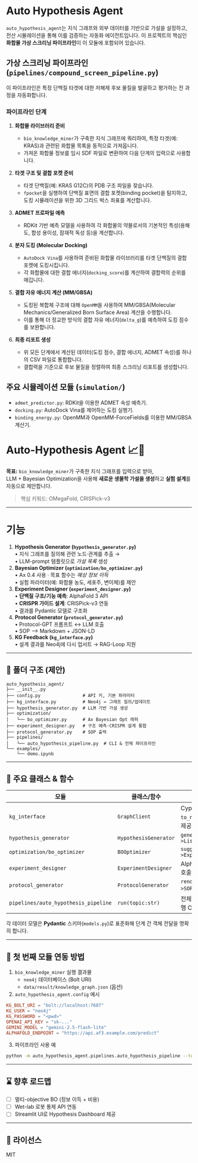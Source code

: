 # Auto Hypothesis Agent

`auto_hypothesis_agent`는 지식 그래프와 외부 데이터를 기반으로 가설을 설정하고, 전산 시뮬레이션을 통해 이를 검증하는 자동화 에이전트입니다. 이 프로젝트의 핵심인 **화합물 가상 스크리닝 파이프라인**이 이 모듈에 포함되어 있습니다.

## 가상 스크리닝 파이프라인 (`pipelines/compound_screen_pipeline.py`)

이 파이프라인은 특정 단백질 타겟에 대한 저해제 후보 물질을 발굴하고 평가하는 전 과정을 자동화합니다.

### 파이프라인 단계

1.  **화합물 라이브러리 준비**
    -   `bio_knowledge_miner`가 구축한 지식 그래프에 쿼리하여, 특정 타겟(예: KRAS)과 관련된 화합물 목록을 동적으로 가져옵니다.
    -   가져온 화합물 정보를 임시 SDF 파일로 변환하여 다음 단계의 입력으로 사용합니다.

2.  **타겟 구조 및 결합 포켓 준비**
    -   타겟 단백질(예: KRAS G12C)의 PDB 구조 파일을 찾습니다.
    -   `fpocket`을 실행하여 단백질 표면의 결합 포켓(binding pocket)을 탐지하고, 도킹 시뮬레이션을 위한 3D 그리드 박스 좌표를 계산합니다.

3.  **ADMET 프로파일 예측**
    -   RDKit 기반 예측 모델을 사용하여 각 화합물의 약물로서의 기본적인 특성(용해도, 합성 용이성, 잠재적 독성 등)을 계산합니다.

4.  **분자 도킹 (Molecular Docking)**
    -   `AutoDock Vina`를 사용하여 준비된 화합물 라이브러리를 타겟 단백질의 결합 포켓에 도킹시킵니다.
    -   각 화합물에 대한 결합 에너지(`docking_score`)를 계산하여 결합력의 순위를 매깁니다.

5.  **결합 자유 에너지 계산 (MM/GBSA)**
    -   도킹된 복합체 구조에 대해 `OpenMM`을 사용하여 MM/GBSA(Molecular Mechanics/Generalized Born Surface Area) 계산을 수행합니다.
    -   이를 통해 더 정교한 방식의 결합 자유 에너지(`delta_g`)를 예측하여 도킹 점수를 보완합니다.

6.  **최종 리포트 생성**
    -   위 모든 단계에서 계산된 데이터(도킹 점수, 결합 에너지, ADMET 속성)를 하나의 CSV 파일로 통합합니다.
    -   결합력을 기준으로 후보 물질을 정렬하여 최종 스크리닝 리포트를 생성합니다.

## 주요 시뮬레이션 모듈 (`simulation/`)

-   `admet_predictor.py`: RDKit을 이용한 ADMET 속성 예측기.
-   `docking.py`: AutoDock Vina를 제어하는 도킹 실행기.
-   `binding_energy.py`: OpenMM과 OpenMM-ForceFields를 이용한 MM/GBSA 계산기.

# Auto-Hypothesis Agent 📈🔬

**목표:** `bio_knowledge_miner`가 구축한 지식 그래프를 입력으로 받아,  
LLM + Bayesian Optimization을 사용해 **새로운 생물학 가설을 생성**하고 **실험 설계**를 자동으로 제안합니다.

> 핵심 키워드: OMegaFold, CRISPick-v3

---

# 기능

1. **Hypothesis Generator (`hypothesis_generator.py`)**  
   • 지식 그래프를 질의해 관련 노드·관계를 추출 →  
   • LLM-prompt 템플릿으로 *가설 목록* 생성
2. **Bayesian Optimizer (`optimization/bo_optimizer.py`)**  
   • Ax 0.4 사용 · 목표 함수는 *예상 정보 이득*  
   • 실험 파라미터(예: 화합물 농도, 세포주, 변이체)를 제안
3. **Experiment Designer (`experiment_designer.py`)**  
   • **단백질 구조/기능 예측**: AlphaFold 3 API  
   • **CRISPR 가이드 설계**: CRISPick-v3 연동  
   • 결과를 Pydantic 모델로 구조화
4. **Protocol Generator (`protocol_generator.py`)**  
   • Protocol-GPT 프롬프트 ↔ LLM 호출  
   • SOP ⟶ Markdown + JSON-LD
5. **KG Feedback (`kg_interface.py`)**  
   • 설계 결과를 Neo4j에 다시 업서트 → RAG-Loop 지원

---
## 📂 폴더 구조 (제안)
```
auto_hypothesis_agent/
├── __init__.py
├── config.py                # API 키, 기본 파라미터
├── kg_interface.py          # Neo4j ↔ 그래프 질의/업데이트
├── hypothesis_generator.py  # LLM 기반 가설 생성
├── optimization/
│   └── bo_optimizer.py      # Ax Bayesian Opt 래퍼
├── experiment_designer.py   # 구조 예측·CRISPR 설계 통합
├── protocol_generator.py    # SOP 출력
├── pipelines/
│   └── auto_hypothesis_pipeline.py  # CLI & 전체 파이프라인
└── examples/
    └── demo.ipynb
```

---
## 🔑 주요 클래스 & 함수

| 모듈 | 클래스/함수 | 설명 |
|------|-------------|-----|
| `kg_interface` | `GraphClient` | Cypher 실행, `to_networkx()` 등 헬퍼 제공 |
| `hypothesis_generator` | `HypothesisGenerator` | `generate(topic:str)->List[Hypothesis]` |
| `optimization/bo_optimizer` | `BOOptimizer` | `suggest(hypothesis)->ExperimentPlan` |
| `experiment_designer` | `ExperimentDesigner` | AlphaFold3, CRISPick 호출 → `design(plan)` |
| `protocol_generator` | `ProtocolGenerator` | `render(experiment)->SOP` (MD, JSON-LD) |
| `pipelines/auto_hypothesis_pipeline` | `run(topic:str)` | 전체 흐름 One-shot 실행 CLI |

각 데이터 모델은 **Pydantic** 스키마(`models.py`)로 표준화해 단계 간 객체 전달을 명확히 합니다.

---
## 🔄 첫 번째 모듈 연동 방법

1. `bio_knowledge_miner` 실행 결과물
    - `neo4j` 데이터베이스 (Bolt URI)
    - `data/result/knowledge_graph.json` (옵션)
2. `auto_hypothesis_agent.config` 예시
```toml
KG_BOLT_URI = "bolt://localhost:7687"
KG_USER = "neo4j"
KG_PASSWORD = "<pwd>"
OPENAI_API_KEY = "sk-..."
GEMINI_MODEL = "gemini-2.5-flash-lite"
ALPHAFOLD_ENDPOINT = "https://api.af3.example.com/predict"
```
3. 파이프라인 사용 예
```bash
python -m auto_hypothesis_agent.pipelines.auto_hypothesis_pipeline --topic "KRAS G12C inhibitor" --n_hypo 1
```

---
## ⌛ 향후 로드맵
- [ ] 멀티-objective BO (정보 이득 + 비용)
- [ ] Wet-lab 로봇 통제 API 연동
- [ ] Streamlit UI로 Hypothesis Dashboard 제공

---
## 📝 라이선스
MIT 